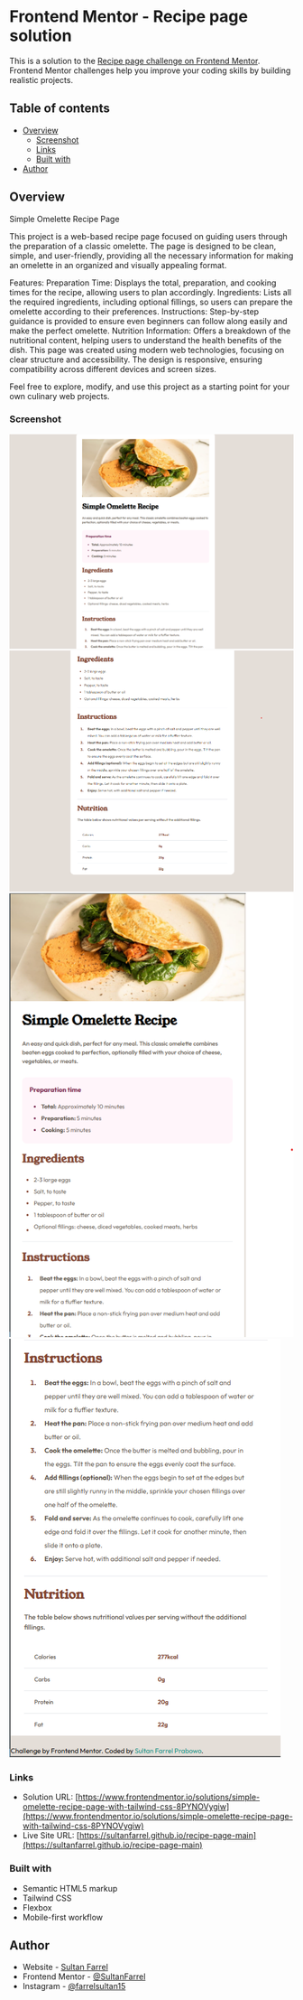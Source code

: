 # Frontend Mentor - Recipe page solution

This is a solution to the [Recipe page challenge on Frontend Mentor](https://www.frontendmentor.io/challenges/recipe-page-KiTsR8QQKm). Frontend Mentor challenges help you improve your coding skills by building realistic projects. 

## Table of contents

- [Overview](#overview)
  - [Screenshot](#screenshot)
  - [Links](#links)
  - [Built with](#built-with)
- [Author](#author)

## Overview
Simple Omelette Recipe Page

This project is a web-based recipe page focused on guiding users through the preparation of a classic omelette. The page is designed to be clean, simple, and user-friendly, providing all the necessary information for making an omelette in an organized and visually appealing format.

Features:
Preparation Time: Displays the total, preparation, and cooking times for the recipe, allowing users to plan accordingly.
Ingredients: Lists all the required ingredients, including optional fillings, so users can prepare the omelette according to their preferences.
Instructions: Step-by-step guidance is provided to ensure even beginners can follow along easily and make the perfect omelette.
Nutrition Information: Offers a breakdown of the nutritional content, helping users to understand the health benefits of the dish.
This page was created using modern web technologies, focusing on clear structure and accessibility. The design is responsive, ensuring compatibility across different devices and screen sizes.

Feel free to explore, modify, and use this project as a starting point for your own culinary web projects.
### Screenshot

![Desktop View 1](assets/images/desktopview-1.png)
![Desktop View 2](assets/images/desktopview-2.png)
![Mobile View 1](assets/images/mobileview-1.png)
![Mobile View 2](assets/images/mobileview-2.png)

### Links

- Solution URL: [https://www.frontendmentor.io/solutions/simple-omelette-recipe-page-with-tailwind-css-8PYNOVygiw](https://www.frontendmentor.io/solutions/simple-omelette-recipe-page-with-tailwind-css-8PYNOVygiw)
- Live Site URL: [https://sultanfarrel.github.io/recipe-page-main](https://sultanfarrel.github.io/recipe-page-main)

### Built with

- Semantic HTML5 markup
- Tailwind CSS
- Flexbox
- Mobile-first workflow

## Author

- Website - [Sultan Farrel](https://www.sultanf.my.id)
- Frontend Mentor - [@SultanFarrel](https://www.frontendmentor.io/profile/SultanFarrel)
- Instagram - [@farrelsultan15](https://www.instagram.com/farrelsultan15)
